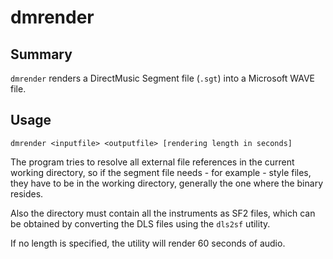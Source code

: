 dmrender
========

Summary
-------
`dmrender` renders a DirectMusic Segment file (`.sgt`) into a Microsoft WAVE file.

Usage
-----
````
dmrender <inputfile> <outputfile> [rendering length in seconds] 
````
The program tries to resolve all external file references in the current working
directory, so if the segment file needs - for example - style files, they have to
be in the working directory, generally the one where the binary resides.

Also the directory must contain all the instruments as SF2 files, which can
be obtained by converting the DLS files using the `dls2sf` utility.

If no length is specified, the utility will render 60 seconds of audio.
